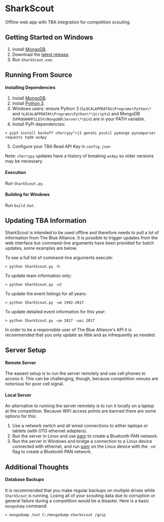 # SharkScout
Offline web app with TBA integration for competition scouting.


## Getting Started on Windows
1. Install [MongoDB](https://www.mongodb.com/download-center).
2. Download the [latest release](https://github.com/hammerhead226/SharkScout/releases/latest).
3. Run `SharkScout.exe`.


## Running From Source
#### Installing Dependencies
1. Install [MongoDB](https://www.mongodb.com/download-center).
2. Install [Python 3](https://www.python.org/downloads/).
3. Windows users: ensure Python 3 (`%LOCALAPPDATA%\Programs\Python\*` and `%LOCALAPPDATA%\Programs\Python\*\Scripts`) and MongoDB (`%PROGRAMFILES%\MongoDB\Server\*\bin`) are in your PATH variable.
4. Install PyPi dependencies:<br/>
```batch
> pip3 install backoff cherrypy^<11 genshi psutil pymongo pynumparser requests tqdm ws4py
```
5. Configure your TBA Read API Key in `config.json`

Note: `cherrypy` updates have a history of breaking `ws4py` so older versions may be necessary.

#### Execution
Run `SharkScout.py`.

#### Building for Windows
Run `build.bat`.


## Updating TBA Information
SharkScout is intended to be used offline and therefore needs to pull a lot of information from The Blue Alliance. It is possible to trigger updates from the web interface but command-line arguments have been provided for batch updates, some examples are below.

To see a full list of command-line arguments execute:
```batch
> python SharkScout.py -h
```

To update team information only:
```batch
> python SharkScout.py -ut
```

To update the event listings for all years:
```batch
> python SharkScout.py -ue 1992-2017
```

To update detailed event information for this year:
```batch
> python SharkScout.py -ue 2017 -uei 2017
```

In order to be a responsible user of The Blue Alliance's API it is recommended that you only update as little and as infrequently as needed.


## Server Setup
#### Remote Server
The easiest setup is to run the server remotely and use cell phones to access it. This can be challenging, though, because competition venues are notorious for poor cell signal.

#### Local Server
An alternative to running the server remotely is to run it locally on a laptop at the competition. Because WiFi access points are banned there are some options for this:
1. Use a network switch and all wired connections to either laptops or tablets (with OTG ethernet adapters).
2. Run the server in Linux and use [panr](https://github.com/emmercm/panr) to create a Bluetooth PAN network.
2. Run the server in Windows and bridge a connection to a Linux device connected with ethernet, and run [panr](https://github.com/emmercm/panr) on the Linux device with the `-nd` flag to create a Bluetooth PAN network.


## Additional Thoughts
#### Database Backups
It is recommended that you make regular backups on multiple drives while `SharkScout` is running. Losing all of your scouting data due to corruption or general failure during a competition would be a disaster. Here is a basic `mongodump` command:
```batch
> mongodump /out C:/mongodump-sharkscout /gzip
```
